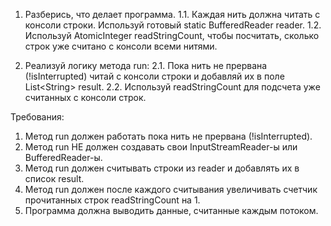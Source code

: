 
1. Разберись, что делает программа.
1.1. Каждая нить должна читать с консоли строки. Используй готовый static BufferedReader reader.
1.2. Используй AtomicInteger readStringCount, чтобы посчитать, сколько строк уже считано с консоли всеми нитями.

2. Реализуй логику метода run:
2.1. Пока нить не прервана (!isInterrupted) читай с консоли строки и добавляй их в поле List&lt;String&gt; result.
2.2. Используй readStringCount для подсчета уже считанных с консоли строк.


Требования:
1.	Метод run должен работать пока нить не прервана (!isInterrupted).
2.	Метод run НЕ должен создавать свои InputStreamReader-ы или BufferedReader-ы.
3.	Метод run должен считывать строки из reader и добавлять их в список result.
4.	Метод run должен после каждого считывания увеличивать счетчик прочитанных строк readStringCount на 1.
5.	Программа должна выводить данные, считанные каждым потоком.



